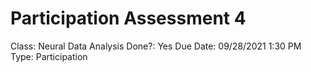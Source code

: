 # Participation Assessment 4

Class: Neural Data Analysis
Done?: Yes
Due Date: 09/28/2021 1:30 PM
Type: Participation
